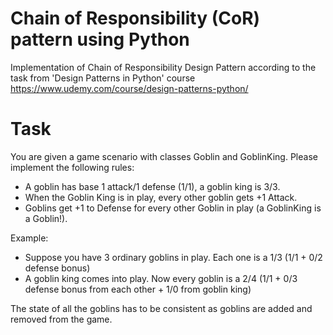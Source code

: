 # Chain of Responsibility (CoR) pattern using Python
Implementation of Chain of Responsibility Design Pattern according to the task from 'Design Patterns in Python' course
https://www.udemy.com/course/design-patterns-python/

# Task
You are given a game scenario with classes Goblin and GoblinKing. Please implement the following rules:
* A goblin has base 1 attack/1 defense (1/1), a goblin king is 3/3.
* When the Goblin King is in play, every other goblin gets +1 Attack.
* Goblins get +1 to Defense for every other Goblin in play (a GoblinKing is a Goblin!).

Example:
* Suppose you have 3 ordinary goblins in play. Each one is a 1/3 (1/1 + 0/2 defense bonus)
* A goblin king comes into play. Now every goblin is a 2/4 (1/1 + 0/3 defense bonus from each other + 1/0 from goblin king)

The state of all the goblins has to be consistent as goblins are added and removed from the game.
